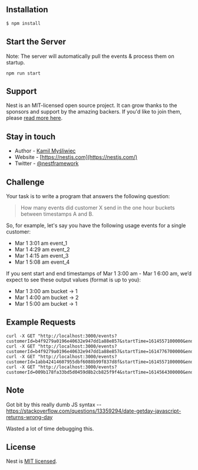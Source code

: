 ## Installation

```bash
$ npm install
```

## Start the Server

Note: The server will automatically pull the events & process them on startup.

```
npm run start
```

## Support

Nest is an MIT-licensed open source project. It can grow thanks to the sponsors and support by the amazing backers. If you'd like to join them, please [read more here](https://docs.nestjs.com/support).

## Stay in touch

- Author - [Kamil Myśliwiec](https://kamilmysliwiec.com)
- Website - [https://nestjs.com](https://nestjs.com/)
- Twitter - [@nestframework](https://twitter.com/nestframework)


## Challenge

Your task is to write a program that answers the following question:

> How many events did customer X send in the one hour buckets between timestamps A and B. 

So, for example, let's say you have the following usage events for a single customer:

- Mar 1 3:01 am event_1
- Mar 1 4:29 am event_2
- Mar 1 4:15 am event_3
- Mar 1 5:08 am event_4

If you sent start and end timestamps of Mar 1 3:00 am - Mar 1 6:00 am, we’d expect to see these output values (format is up to you):
- Mar 1 3:00 am bucket -> 1
- Mar 1 4:00 am bucket -> 2
- Mar 1 5:00 am bucket -> 1

## Example Requests

```
curl -X GET "http://localhost:3000/events?customerId=b4f9279a0196e40632e947dd1a88e857&startTime=1614557100000&endTime=1614729900000"
curl -X GET "http://localhost:3000/events?customerId=b4f9279a0196e40632e947dd1a88e857&startTime=1614776700000&endTime=1614863100000"
curl -X GET "http://localhost:3000/events?customerId=1abb42414607955dbf6088b99f837d8f&startTime=1614557100000&endTime=1614578700000"
curl -X GET "http://localhost:3000/events?customerId=009b178fa33bd5d0459d8b2cb825f9f4&startTime=1614564300000&endTime=1616983500000"

```

## Note

Got bit by this really dumb JS syntax -- https://stackoverflow.com/questions/13359294/date-getday-javascript-returns-wrong-day

Wasted a lot of time debugging this.


## License

Nest is [MIT licensed](LICENSE).
